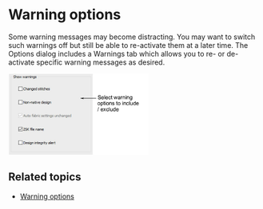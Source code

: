 # Warning options

Some warning messages may become distracting. You may want to switch such warnings off but still be able to re-activate them at a later time. The Options dialog includes a Warnings tab which allows you to re- or de-activate specific warning messages as desired.

![summary_-_designs00208.png](assets/summary_-_designs00208.png)

## Related topics

- [Warning options](../../Setup/settings/Warning_options)
